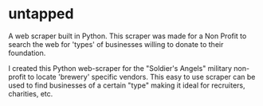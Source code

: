 # untapped
A web scraper built in Python. This scraper was made for a Non Profit to search the web for 'types' of businesses willing to donate to their foundation.

I created this Python web-scraper for the "Soldier's Angels" military non-profit to locate 'brewery' specific vendors. 
This easy to use scraper can be used to find businesses of a certain "type" making it ideal for recruiters, charities, etc.
